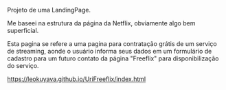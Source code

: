 Projeto de uma LandingPage.

Me baseei na estrutura da página da Netflix, obviamente algo bem superficial.

Esta pagina se refere a uma pagina para contratação grátis de um serviço de streaming, aonde o usuário informa seus dados em um formulário de cadastro para um futuro contato da página "Freeflix" para disponibilização do serviço.

https://leokuyava.github.io/UriFreeflix/index.html
